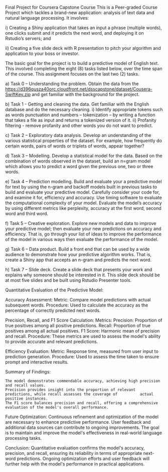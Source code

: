 Final Project for Coursera Capstone Course
This is a Peer-graded Course Project which tackles a brand-new application: analysis of text data and natural language processing.  It involves:

i)	Creating a Shiny application that takes an input a phrase (multiple words), one clicks submit and it predicts the next word, and deploying it on Rstudio’s servers; and 

ii)	Creating a five slide deck with R presentation to pitch your algorithm and application to your boss or investor.  


The basic goal for the project is to build a predictive model of English text.  This involved completing the eight (8) tasks listed below, over the time span of the course.  This assignment focuses on the last two (2) tasks.

a)	Task 0 – Understanding the problem.  Obtain the data from the https://d396qusza40orc.cloudfront.net/dsscapstone/dataset/Cousera-SwiftKey.zip and get familiar with the background for the project.

b)	Task 1 - Getting and cleaning the data.  Get familiar with the English database and do the necessary cleaning.  i)  Identify appropriate tokens such as words punctuation and numbers – tokenization – by writing a function that takes a file as input and returns a tokenized version of it.  ii) Profanity filtering - remove profanity and other words you do not want to predict. 

c)	Task 2 – Exploratory data analysis.  Develop an understanding of the various statistical properties of the dataset.  For example, how frequently do certain words, pairs of words or triplets of words, appear together?

d)	Task 3 – Modelling.  Develop a statistical model for the data.  Based on the combination of words observed in the dataset, build an n=gram model which allows you to predict a word given the previous one, two or three words.

e)	Task 4 – Prediction modelling.  Build and evaluate your a predictive model for text by using the n-gram and backoff models built in previous tasks to build and evaluate your predictive model.  Carefully consider your code for, and examine it for, efficiency and accuracy.  Use timing software to evaluate the computational complexity of your model.  Evaluate the model’s accuracy by using different metrics like perplexity, accuracy at the first word, second word and third word. 

f)	Task 5 – Creative exploration.  Explore new models and data to improve your predictive model; then evaluate your new predictions on accuracy and efficiency.  That is, go through your list of ideas to improve the performance of the model in various ways then evaluate the performance of the model.  

g)	Task 6 – Data product.  Build a front end that can be used by a wide audience to demonstrate how your predictive algorithm works.  That is, create a Shiny app that accepts an n-gram and predicts the next word.

h)	Task 7 – Slide deck.  Create a slide deck that presents your work and explains why someone should be interested in it.  This slide deck should be at most five slides and be built using Rstudio Presenter tools.


Quantitative Evaluation of the Predictive Model:

Accuracy Assessment:
     Metric: Compare model predictions with actual subsequent words.
     Procedure: Used to calculate the accuracy as the percentage of correctly predicted next words.

Precision, Recall, and F1 Score Calculation:
     Metrics:
     Precision: Proportion of true positives among all positive predictions.
     Recall: Proportion of true positives among all actual positives.
     F1 Score: Harmonic mean of precision and recall.
     Procedure: These metrics are used to assess the model's ability to provide accurate and relevant predictions.

 Efficiency Evaluation:
     Metric: Response time, measured from user input to prediction generation.
     Procedure: Used to assess the time taken to ensure prompt and interactive results.

Summary of Findings:

    The model demonstrates commendable accuracy, achieving high precision and recall values.
    Precision provides insight into the proportion of relevant predictions, while recall assesses the coverage of          actual positive instances.
    The F1 score balances precision and recall, offering a comprehensive evaluation of the model's overall performance.

Future Optimization:
    Continuous refinement and optimization of the model are necessary to enhance predictive performance.
    User feedback and additional data sources can contribute to ongoing improvements.
    The goal is to maintain and improve the model's effectiveness in real-world language processing tasks.

Conclusion:
Quantitative evaluation confirms the model's accuracy, precision, and recall, ensuring its reliability in terms of  appropriate next-word predictions. Ongoing optimization efforts and user feedback will further help with the model's performance in practical applications.
